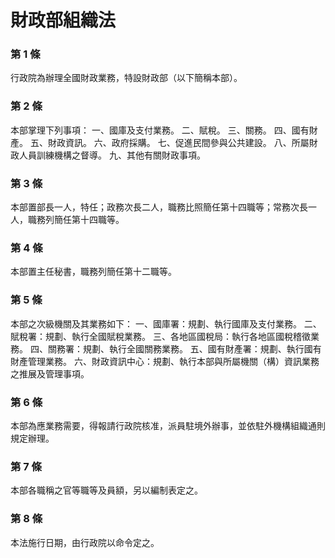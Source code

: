# 財政部組織法

### 第 1 條

行政院為辦理全國財政業務，特設財政部（以下簡稱本部）。

### 第 2 條

本部掌理下列事項：
一、國庫及支付業務。
二、賦稅。
三、關務。
四、國有財產。
五、財政資訊。
六、政府採購。
七、促進民間參與公共建設。
八、所屬財政人員訓練機構之督導。
九、其他有關財政事項。

### 第 3 條

本部置部長一人，特任；政務次長二人，職務比照簡任第十四職等；常務次長一人，職務列簡任第十四職等。

### 第 4 條

本部置主任秘書，職務列簡任第十二職等。

### 第 5 條

本部之次級機關及其業務如下：
一、國庫署：規劃、執行國庫及支付業務。
二、賦稅署：規劃、執行全國賦稅業務。
三、各地區國稅局：執行各地區國稅稽徵業務。
四、關務署：規劃、執行全國關務業務。
五、國有財產署：規劃、執行國有財產管理業務。
六、財政資訊中心：規劃、執行本部與所屬機關（構）資訊業務之推展及管理事項。

### 第 6 條

本部為應業務需要，得報請行政院核准，派員駐境外辦事，並依駐外機構組織通則規定辦理。

### 第 7 條

本部各職稱之官等職等及員額，另以編制表定之。

### 第 8 條

本法施行日期，由行政院以命令定之。
